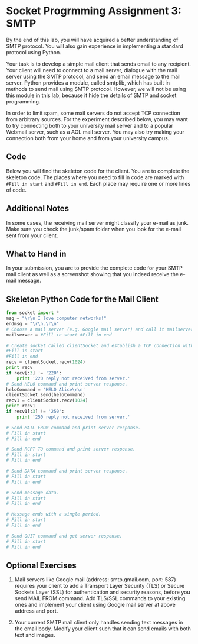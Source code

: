 # Socket Progrmming Assignment 3: SMTP
By the end of this lab, you will have acquired a better understanding of SMTP protocol. You will also gain experience in implementing a standard protocol using Python.  

Your task is to develop a simple mail client that sends email to any recipient. Your client will need to connect to a mail server, dialogue with the mail server using the SMTP protocol, and send an email message to the mail server. Python provides a module, called smtplib, which has built in methods to send mail using SMTP protocol. However, we will not be using this module in this lab, because it hide the details of SMTP and socket programming.  

In order to limit spam, some mail servers do not accept TCP connection from arbitrary sources. For the experiment described below, you may want to try connecting both to your university mail server and to a popular Webmail server, such as a AOL mail server. You may also try making your connection both from your home and from your university campus.

## Code
Below you will find the skeleton code for the client. You are to complete the skeleton code. The places where you need to fill in code are marked with ```#Fill in start``` and ```#Fill in end```. Each place may require one or more lines of code. 

## Additional Notes
In some cases, the receiving mail server might classify your e-mail as junk. Make sure you check the junk/spam folder when you look for the e-mail sent from your client.

## What to Hand in
In your submission, you are to provide the complete code for your SMTP mail client as well as a screenshot showing that you indeed receive the e-mail message.

## Skeleton Python Code for the Mail Client
```python
from socket import *
msg = "\r\n I love computer networks!"
endmsg = "\r\n.\r\n"
# Choose a mail server (e.g. Google mail server) and call it mailserver
mailserver = #Fill in start #Fill in end

# Create socket called clientSocket and establish a TCP connection with mailserver
#Fill in start
#Fill in end
recv = clientSocket.recv(1024)
print recv
if recv[:3] != '220':
    print '220 reply not received from server.'
# Send HELO command and print server response.
heloCommand = 'HELO Alice\r\n'
clientSocket.send(heloCommand)
recv1 = clientSocket.recv(1024)
print recv1
if recv1[:3] != '250':
    print '250 reply not received from server.'

# Send MAIL FROM command and print server response.
# Fill in start
# Fill in end

# Send RCPT TO command and print server response.
# Fill in start
# Fill in end

# Send DATA command and print server response.
# Fill in start
# Fill in end

# Send message data.
# Fill in start
# Fill in end

# Message ends with a single period.
# Fill in start
# Fill in end

# Send QUIT command and get server response.
# Fill in start
# Fill in end
```

## Optional Exercises
1. Mail servers like Google mail (address: smtp.gmail.com, port: 587) requires your client to add a Transport Layer Security (TLS) or Secure Sockets Layer (SSL) for authentication and security reasons, before you send MAIL FROM command. Add TLS/SSL commands to your existing ones and implement your client using Google mail server at above address and port.

2. Your current SMTP mail client only handles sending text messages in the email body. Modify your client such that it can send emails with both text and images. 